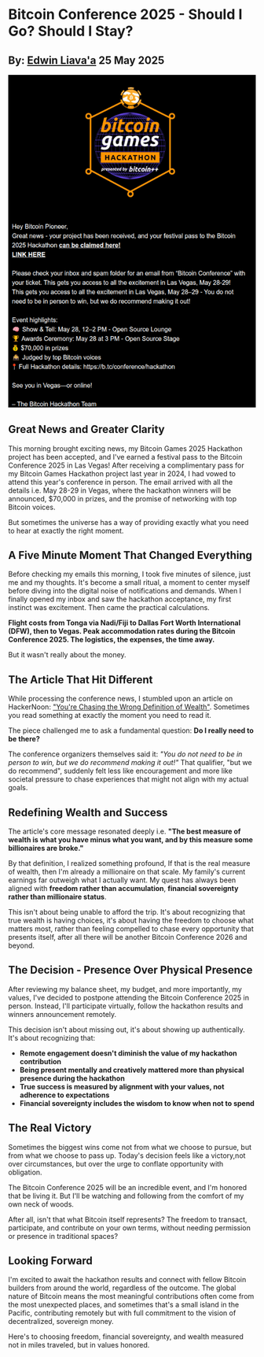 # Bitcoin Conference 2025 - Should I Go? Should I Stay?
## By: [Edwin Liava'a](https://github.com/EdwinLiavaa) 25 May 2025

<p align="center">
 <img width="1000" src="https://github.com/EdwinLiavaa/liavaa.space/blob/main/blog/20250525/pic.png">
</p>

## Great News and Greater Clarity

This morning brought exciting news, my Bitcoin Games 2025 Hackathon project has been accepted, and I've earned a festival pass to the Bitcoin Conference 2025 in Las Vegas! After receiving a complimentary pass for my Bitcoin Games Hackathon project last year in 2024, I had vowed to attend this year's conference in person. The email arrived with all the details i.e. May 28-29 in Vegas, where the hackathon winners will be announced, $70,000 in prizes, and the promise of networking with top Bitcoin voices.

But sometimes the universe has a way of providing exactly what you need to hear at exactly the right moment.

## A Five Minute Moment That Changed Everything

Before checking my emails this morning, I took five minutes of silence, just me and my thoughts. It's become a small ritual, a moment to center myself before diving into the digital noise of notifications and demands. When I finally opened my inbox and saw the hackathon acceptance, my first instinct was excitement. Then came the practical calculations.

**Flight costs from Tonga via Nadi/Fiji to Dallas Fort Worth International (DFW), then to Vegas. Peak accommodation rates during the Bitcoin Conference 2025. The logistics, the expenses, the time away.**

But it wasn't really about the money.

## The Article That Hit Different

While processing the conference news, I stumbled upon an article on HackerNoon: ["You're Chasing the Wrong Definition of Wealth"](https://hackernoon.com/youre-chasing-the-wrong-definition-of-wealth). Sometimes you read something at exactly the moment you need to read it.

The piece challenged me to ask a fundamental question: **Do I really need to be there?**

The conference organizers themselves said it: *"You do not need to be in person to win, but we do recommend making it out!"* That qualifier, "but we do recommend", suddenly felt less like encouragement and more like societal pressure to chase experiences that might not align with my actual goals.

## Redefining Wealth and Success

The article's core message resonated deeply i.e. **"The best measure of wealth is what you have minus what you want, and by this measure some billionaires are broke."**

By that definition, I realized something profound, If that is the real measure of wealth, then I'm already a millionaire on that scale. My family's current earnings far outweigh what I actually want. My quest has always been aligned with **freedom rather than accumulation**, **financial sovereignty rather than millionaire status**.

This isn't about being unable to afford the trip. It's about recognizing that true wealth is having choices, it's about having the freedom to choose what matters most, rather than feeling compelled to chase every opportunity that presents itself, after all there will be another Bitcoin Conference 2026 and beyond.

## The Decision - Presence Over Physical Presence

After reviewing my balance sheet, my budget, and more importantly, my values, I've decided to postpone attending the Bitcoin Conference 2025 in person. Instead, I'll participate virtually, follow the hackathon results and winners announcement remotely.

This decision isn't about missing out, it's about showing up authentically. It's about recognizing that:

- **Remote engagement doesn't diminish the value of my hackathon contribution**
- **Being present mentally and creatively mattered more than physical presence during the hackathon**
- **True success is measured by alignment with your values, not adherence to expectations**
- **Financial sovereignty includes the wisdom to know when not to spend**

## The Real Victory

Sometimes the biggest wins come not from what we choose to pursue, but from what we choose to pass up. Today's decision feels like a victory,not over circumstances, but over the urge to conflate opportunity with obligation.

The Bitcoin Conference 2025 will be an incredible event, and I'm honored that be living it. But I'll be watching and following from the comfort of my own neck of woods.

After all, isn't that what Bitcoin itself represents? The freedom to transact, participate, and contribute on your own terms, without needing permission or presence in traditional spaces?

## Looking Forward

I'm excited to await the hackathon results and connect with fellow Bitcoin builders from around the world, regardless of the outcome. The global nature of Bitcoin means the most meaningful contributions often come from the most unexpected places, and sometimes that's a small island in the Pacific, contributing remotely but with full commitment to the vision of decentralized, sovereign money.

Here's to choosing freedom, financial sovereignty, and wealth measured not in miles traveled, but in values honored.

